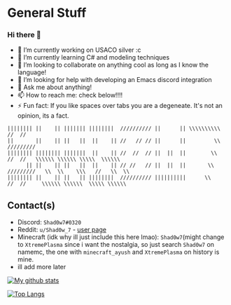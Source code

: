 # General Stuff

### Hi there 👋


- 🔭 I’m currently working on USACO silver :c
- 🌱 I’m currently learning C# and modeling techniques
- 👯 I’m looking to collaborate on anything cool as long as I know the language!
- 🤔 I’m looking for help with developing an Emacs discord integration
- 💬 Ask me about anything!
- 📫 How to reach me: check below!!!!
- ⚡ Fun fact: If you like spaces over tabs you are a degeneate. It's not an opinion, its a fact.


```
|||||||| ||    || ||||||| ||||||||  ////////// ||      || \\\\\\\\\\       //  //
||       ||    || ||   ||  ||    || //   // // ||      ||         \\    /////////
|||||||| |||||||| |||||||  ||    || //  //  // ||  ||  ||        \\      //  //   \\\\\\ \\\\\\ \\\\\  \\\\\\
      || ||    || ||   ||  ||    || // //   // ||  ||  ||       \\    /////////   \\  \\    \\\   //   \\  \\
|||||||| ||    || ||   || ||||||||  ////////// ||||||||||      \\      //  //     \\\\\\ \\\\\\  \\\\\ \\\\\\
```

## Contact(s)

- Discord: `Shad0w7#0320`
- Reddit: `u/Shad0w_7` - [user page](https://www.reddit.com/u/Shad0w_7)
- Minecraft (idk why ill just include this here lmao): `Shad0w7`(might change to `XtremePlasma` since i want the nostalgia, so just search `Shad0w7` on namemc, the one with `minecraft_ayush` and `XtremePlasma` on history is mine.
- ill add more later


[![My github stats](https://github-readme-stats.vercel.app/api?username=Shad0wSeven&show_icons=true&theme=tokyonight)](https://github.com/anuraghazra/github-readme-stats)


[![Top Langs](https://github-readme-stats.vercel.app/api/top-langs/?username=Shad0wSeven&layout=compact&theme=tokyonight)](https://github.com/anuraghazra/github-readme-stats)
